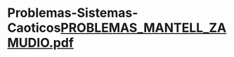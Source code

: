 # Problemas-Sistemas-Caoticos[PROBLEMAS_MANTELL_ZAMUDIO.pdf](https://github.com/pacomantell/Problemas-Sistemas-Caoticos/files/9174281/PROBLEMAS_MANTELL_ZAMUDIO.pdf)
